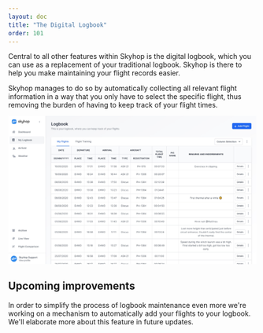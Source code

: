 ```yaml
---
layout: doc
title: "The Digital Logbook"
order: 101
---
```


Central to all other features within Skyhop is the digital logbook, which you can use as a replacement of your traditional logbook. Skyhop is there to help you make maintaining your flight records easier.

Skyhop manages to do so by automatically collecting all relevant flight information in a way that you only have to select the specific flight, thus removing the burden of having to keep track of your flight times.

<img src="/assets/images/Screenshot 2020-10-13 112217.jpg" alt="A digital flight log using Skyhop" class="rounded-lg shadow-md border border-gray-50" />

## Upcoming improvements

In order to simplify the process of logbook maintenance even more we're working on a mechanism to automatically add your flights to your logbook. We'll elaborate more about this feature in future updates.
